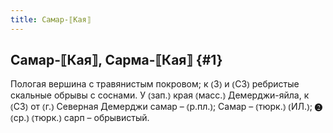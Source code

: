 ```yaml
---
title: Самар-⟦Кая⟧
---
```

## Самар-⟦Кая⟧, Сарма-⟦Кая⟧ {#1}

Пологая вершина с травянистым покровом; к ⦅З⦆ и ⦅СЗ⦆ ребристые скальные обрывы с соснами. У ⦅зап.⦆ края ⦅масс.⦆ Демерджи-яйла, к ⦅СЗ⦆ от ⦅г.⦆ Северная Демерджи самар – ⦅р.пл.⦆; Самар – ⦅тюрк.⦆ ⦅ИЛ.⦆; ❷ ⦅ср.⦆ ⦅тюрк.⦆ сарп – обрывистый.
